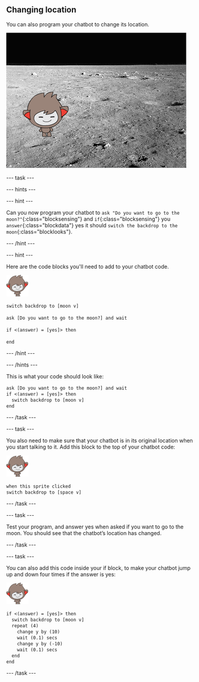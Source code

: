 ## Changing location

You can also program your chatbot to change its location.

![Testing a changing backdrop](images/chatbot-backdrop-moon.png)

--- task ---

--- hints ---

--- hint ---

Can you now program your chatbot to `ask "Do you want to go to the moon?"`{:class="blocksensing"} and `if`{:class="blocksensing"} you `answer`{:class="blockdata"} yes it should `switch the backdrop to the moon`{:class="blocklooks"}.

--- /hint ---

--- hint ---

Here are the code blocks you'll need to add to your chatbot code.

![nano sprite](images/nano-sprite.png)
```blocks
switch backdrop to [moon v]

ask [Do you want to go to the moon?] and wait

if <(answer) = [yes]> then 

end
```

--- /hint ---

--- /hints ---

This is what your code should look like:

```blocks
ask [Do you want to go to the moon?] and wait
if <(answer) = [yes]> then 
  switch backdrop to [moon v]
end
```

--- /task ---

--- task ---

You also need to make sure that your chatbot is in its original location when you start talking to it. Add this block to the top of your chatbot code:

![nano sprite](images/nano-sprite.png)
```blocks
when this sprite clicked
switch backdrop to [space v]
```

--- /task ---

--- task ---

Test your program, and answer yes when asked if you want to go to the moon. You should see that the chatbot’s location has changed.

--- /task ---

--- task ---

You can also add this code inside your if block, to make your chatbot jump up and down four times if the answer is yes:

![nano sprite](images/nano-sprite.png)
```blocks
if <(answer) = [yes]> then 
  switch backdrop to [moon v]
  repeat (4) 
    change y by (10)
    wait (0.1) secs
    change y by (-10)
    wait (0.1) secs
  end
end
```

--- /task ---
